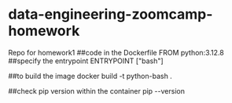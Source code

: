# data-engineering-zoomcamp-homework
Repo for homework1
##code in the Dockerfile
FROM python:3.12.8
##specify the entrypoint
ENTRYPOINT ["bash"]

##to build the image
docker build -t python-bash .

##check pip version within the container
pip --version


